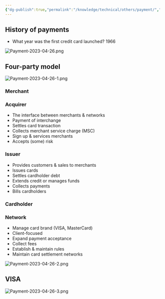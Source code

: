 ```yaml
---
{"dg-publish":true,"permalink":"/knowledge/technical/others/payment/","dgPassFrontmatter":true}
---
```


## History of payments
- What year was the first credit card launched? 1966

![Payment-2023-04-26.png](/img/user/Attachments/Payment-2023-04-26.png)
## Four-party model
![Payment-2023-04-26-1.png](/img/user/Attachments/Payment-2023-04-26-1.png)
### Merchant

### Acquirer
- The interface between merchants & networks
- Payment of interchange
- Settles card transaction
- Collects merchant service charge (MSC)
- Sign up & services merchants
- Accepts (some) risk
### Issuer
- Provides customers & sales to merchants
- Issues cards
- Settles cardholder debt
- Extends credit or manages funds
- Collects payments
- Bills cardholders
### Cardholder

### Network
- Manage card brand (VISA, MasterCard)
- Client-focused
- Expand payment acceptance
- Collect fees
- Establish & maintain rules
- Maintain card settlement networks

![Payment-2023-04-26-2.png](/img/user/Attachments/Payment-2023-04-26-2.png)

## VISA
![Payment-2023-04-26-3.png](/img/user/Attachments/Payment-2023-04-26-3.png)